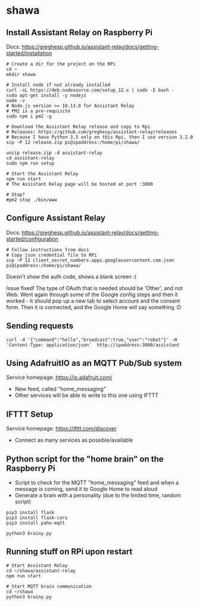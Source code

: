# shawa

## Install Assistant Relay on Raspberry Pi

Docs: https://greghesp.github.io/assistant-relay/docs/getting-started/installation

```
# Create a dir for the project on the RPi
cd ~
mkdir shawa

# Install node if not already installed
curl -sL https://deb.nodesource.com/setup_12.x | sudo -E bash -
sudo apt-get install -y nodejs
node -v
# Node.js version >= 10.13.0 for Assistant Relay
# PM2 is a pre-requisite
sudo npm i pm2 -g

# Download the Assistant Relay release and copy to Rpi
# Releases: https://github.com/greghesp/assistant-relay/releases
# Because I have Python 3.5 only on this Rpi, then I use version 3.2.0
scp -P 12 release.zip pi@ipaddress:/home/pi/shawa/

unzip release.zip -d assistant-relay
cd assistant-relay
sudo npm run setup

# Start the Assistant Relay
npm run start
# The Assistant Relay page will be hosted at port :3000

# Stop?
#pm2 stop ./bin/www

```

## Configure Assistant Relay

Docs: https://greghesp.github.io/assistant-relay/docs/getting-started/configuration

```
# Follow instructions from docs
# Copy json credential file to RPi
scp -P 12 client_secret_numbers.apps.googleusercontent.com.json pi@ipaddress:/home/pi/shawa/
```
Doesn't show the auth code, shows a blank screen :(

Issue fixed! The type of OAuth that is needed should be 'Other', and not Web. Went again through some of the Google config steps and then it worked - it should pop up a new tab to select account and the consent form. Then it is connected, and the Google Home will say something :D


## Sending requests

```
curl -d '{"command":"hello","broadcast":true,"user":"robot"}' -H 'Content-Type: application/json'  http://ipaddress:3000/assistant
```


## Using AdafruitIO as an MQTT Pub/Sub system

Service homepage: https://io.adafruit.com/

* New feed, called "home_messaging"
* Other services will be able to write to this one using IFTTT

## IFTTT Setup

Service homepage: https://ifttt.com/discover

* Connect as many services as possible/available

## Python script for the "home brain" on the Raspberry Pi

* Script to check for the MQTT "home_messaging" feed and when a message is coming, send it to Google Home to read aloud
* Generate a brain with a personality (due to the limited time, random script)

```
pip3 install flask
pip3 install flask-cors
pip3 install paho-mqtt

python3 brainy.py
```

## Running stuff on RPi upon restart

```
# Start Assistant Relay
cd ~/shawa/assistant-relay
npm run start

# Start MQTT brain communication
cd ~/shawa
python3 brainy.py
```
